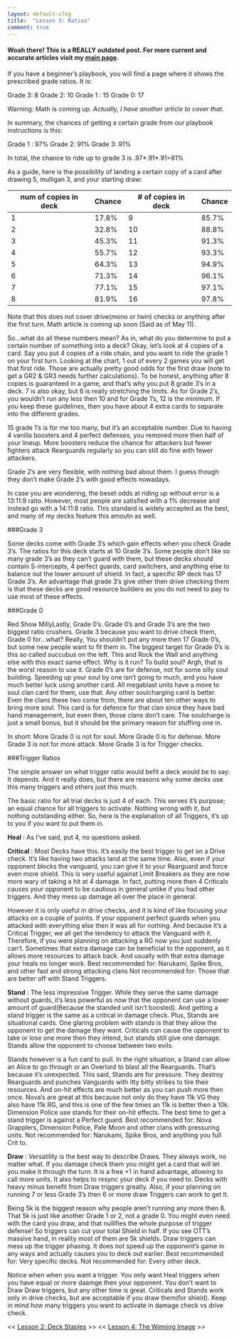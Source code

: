 ```yaml
---
layout: default-cfvg
title:  "Lesson 3: Ratios"
comment: true
---
```

#### Woah there! This is a REALLY outdated post. For more current and accurate articles visit my [main page](/cfvg).

If you have a beginner’s playbook, you will find a page where it shows the prescribed grade ratios. It is:

Grade 3: 8
Grade 2: 10
Grade 1 : 15
Grade 0: 17

Warning: Math is coming up.
*Actually, I have another article to cover that.*

In summary, the chances of getting a certain grade from our playbook instructions is this:

Grade 1 : 97%
Grade 2: 91%
Grade 3: 91%

In total, the chance to ride up to grade 3 is .97*.91*.91=81%

<!-- more -->

As a guide, here is the possibility of landing a certain copy of a card after drawing 5, mulligan 3, and your starting draw:

num of copies in deck|Chance|# of copies in deck|Chance
---|---|---|---
1|17.8%|9 |85.7%
2|32.8%|10|88.8%
3|45.3%|11|91.3%
4|55.7%|12|93.3%
5|64.3%|13|94.9%
6|71.3%|14|96.1%
7|77.1%|15|97.1%
8|81.9%|16|97.8%

Note that this does not cover drive(mono or twin) checks or anything after the first turn. Math article is coming up soon (Said as of May 11).

So…what do all these numbers mean? As in, what do you determine to put a certain number of something into a deck? Okay, let’s look at 4 copies of a card. Say you put 4 copies of a ride chain, and you want to ride the grade 1 on your first turn. Looking at the chart, 1 out of every 2 games you will get that first ride. Those are actually pretty good odds for the first draw (note to get a GR2 & GR3 needs further calculations). To be honest, anything after 8 copies is guaranteed in a game, and that’s why you put 8 grade 3’s in a deck. 7 is also okay, but 6 is really stretching the limits. As for Grade 2’s, you wouldn’t run any less then 10 and for Grade 1’s, 12 is the minimum. If you keep these guidelines, then you have about 4 extra cards to separate into the different grades.

15 grade 1’s is for me too many, but it’s an acceptable number. Due to having 4 vanilla boosters and 4 perfect defenses, you removed more then half of your lineup. More boosters reduce the chance for attackers but fewer fighters attack Rearguards regularly so you can still do fine with fewer attackers.

Grade 2’s are very flexible, with nothing bad about them. I guess though they don’t make Grade 2’s with good effects nowadays.

In case you are wondering, the beset odds at riding up without error is a 13:11:9 raito. However, most people are satisfied with a 1% decrease and instead go with a 14:11:8 ratio. This standard is widely accepted as the best, and many of my decks feature this amoutn as well.

###Grade 3

Some decks come with Grade 3’s which gain effects when you check Grade 3’s. The ratios for this deck starts at 10 Grade 3’s. Some people don’t like so many grade 3’s as they can’t guard with them, but these decks should contain S-intercepts, 4 perfect guards, card switchers, and anything else to balance out the lower amount of shield. In fact, a specific RP deck has 17 Grade 3’s. An advantage that grade 3’s give other then drive checking them is that these decks are good  resource builders as you do not need to pay to use most of these effects.

###Grade 0

Red Show MillyLastly, Grade 0’s. Grade 0’s and Grade 3’s are the two biggest ratio crushers. Grade 3 because you want to drive check them, Grade 0 for…what? Really, You shouldn’t put any more then 17 Grade 0’s, but some new people want to fit them in. The biggest target for Grade 0’s is this so called succubus on the left. This and Rock the Wall and anything else with this exact same effect. Why is it run? To build soul? Argh, that is the worst reason to use it. Grade 0’s are for defense, not for some silly soul building. Speeding up your soul by one isn’t going to much, and you have much better luck using another card. All megablast units have a move to soul clan card for them, use that. Any other soulcharging card is better. Even the clans these two come from, there are about ten other ways to bring more soul. This card is for defence for that clan since they have bad hand management, but even then, those clans don’t care. The soulcharge is just a small bonus, but it should be the primary reason for stuffing one in.

In short:
More Grade 0 is not for soul. More Grade 0 is for defense.
More Grade 3 is not for more attack. More Grade 3 is for Trigger checks.

###Trigger Ratios

The simple answer on what trigger ratio would befit a deck would be to say: It depends. And it really does, but there are reasons why some decks use this many triggers and others just this much.

The basic ratio for all trial decks is just 4 of each. This serves it’s purpose; an equal chance for all triggers to activate. Nothing wrong with it, but nothing outstanding either. So, here is the explanation of all Triggers, it’s up to you if you want to put them in.

**Heal** : As I’ve said, put 4, no questions asked.

**Critical** : Most Decks have this. It’s easily the best trigger to get on a Drive check. It’s like having two attacks land at the same time. Also, even if your opponent blocks the vanguard, you can give it to your Rearguard and force even more shield. This is very useful against Limit Breakers as they are now more wary of taking a hit at 4 damage. In fact, putting more then 4 Criticals causes your opponent to be cautious in general unlike if you had other triggers. And they mess up damage all over the place in general.

However it is only useful in drive checks, and it is kind of like focusing your attacks on a couple of points. If your opponent perfect guards when you attacked with everything else then it was all for nothing. And because it’s a Critical Trigger, we all get the tendency to attack the Vanguard with it. Therefore, if you were planning on attacking a RG now you just suddenly can’t. Sometimes that extra damage can be beneficial to the opponent, as it allows more resources to attack back. And usually with that extra damage your heals no longer work.
Best recommended for: Narukami, Spike Bros, and other fast and strong attacking clans
Not recommended for: Those that are better off with Stand Triggers.

**Stand** : The less impressive Trigger. While they serve the same damage without guards, it’s less powerful as now that the opponent can use a lower amount of guard(Because the standed unit isn’t boosted). And getting a stand trigger is the same as a critical in damage check. Plus, Stands are situational cards. One glaring problem with stands is that they allow the opponent to get the damage they want. Criticals can cause the opponent to take or lose one more then they intend, but stands still give one damage. Stands allow the opponent to choose between two evils.

Stands however is a fun card to pull. In the right situation, a Stand can allow an Alice to go through or an Overlord to blast all the Rearguards. That’s because it’s unexpected. This said, Stands are for pressure. They destroy Rearguards and punches Vanguards with itty bitty strikes to tire their resources. And on-hit effects are much better as you can push more then once. Nova’s are great at this because not only do they have 11k VG they also have 11k RG, and this is one of the few times an 11k is better then a 10k. Dimension Police use stands for their on-hit effects. The best time to get a stand trigger is against a Perfect guard.
Best recommended for: Nova Grapplers, Dimension Police, Pale Moon and other clans with pressuring units.
Not recommended for: Narukami, Spike Bros, and anything you full Crit to.

**Draw** : Versatility is the best way to describe Draws. They always work, no matter what. If you damage check them you might get a card that will let you make it through the turn. It is a free +1 in hand advantage, allowing to call more units. It also helps to resync your deck if you need to. Decks with heavy minus benefit from Draw triggers greatly. Also, if your planning on running 7 or less Grade 3’s then 6 or more draw Triggers can work to get it.

Being 5k is the biggest reason why people aren’t running any more then 8. That 5k is just like another Grade 1 or 2, not a grade 0. You might even need with the card you draw, and that nullifies the whole purpose of trigger defense! So triggers can cut your total Shield in half. If you see OTT’s massive hand, in reality most of them are 5k shields. Draw triggers can mess up the trigger phasing. It does not speed up the opponent’s game in any ways and actually causes you to deck out earlier.
Best recommended for: Very specific decks.
Not recommended for: Every other deck.

Notice when when you want a trigger. You only want Heal triggers when you have equal or more daamge then your opponent. You don’t want to Draw Draw triggers, but any other time is great. Criticals and Stands work only in drive checks, but are acceptable if you draw them(for shield). Keep in mind how many triggers you want to activate in damage check vs drive check.<i class="fa fa-stop"></i>

<< [Lesson 2: Deck Staples](/cfvg/lesson2) >> << [Lesson 4: The Winning Image](/cfvg/lesson4) >>